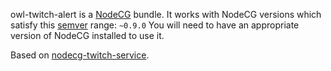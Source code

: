 owl-twitch-alert is a [NodeCG](http://github.com/nodecg/nodecg) bundle. 
It works with NodeCG versions which satisfy this [semver](https://docs.npmjs.com/getting-started/semantic-versioning) range: `~0.9.0`
You will need to have an appropriate version of NodeCG installed to use it.

Based on [nodecg-twitch-service](https://github.com/Allar/nodecg-twitch-service).
